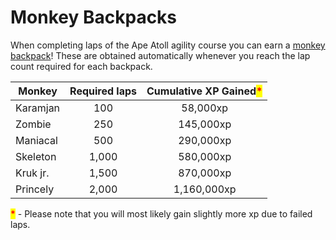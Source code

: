 # Monkey Backpacks

When completing laps of the Ape Atoll agility course you can earn a [monkey backpack](https://oldschool.runescape.wiki/w/Ape\_Atoll\_Agility\_Course)! These are obtained automatically whenever you reach the lap count required for each backpack.

| **Monkey** | **Required laps** | **Cumulative XP Gained**<mark style="color:red;">**\***</mark> |
| ---------- | :---------------: | :------------------------------------------------------------: |
| Karamjan   |        100        |                            58,000xp                            |
| Zombie     |        250        |                            145,000xp                           |
| Maniacal   |        500        |                            290,000xp                           |
| Skeleton   |       1,000       |                            580,000xp                           |
| Kruk jr.   |       1,500       |                            870,000xp                           |
| Princely   |       2,000       |                           1,160,000xp                          |

<mark style="color:red;">**\***</mark> - Please note that you will most likely gain slightly more xp due to failed laps.
